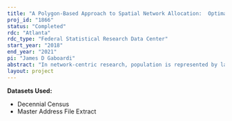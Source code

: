 ```yaml
---
title: "A Polygon-Based Approach to Spatial Network Allocation:  Optimal Facility Location Modeling and Network Analysis"
proj_id: "1866"
status: "Completed"
rdc: "Atlanta"
rdc_type: "Federal Statistical Research Data Center"
start_year: "2018"
end_year: "2021"
pi: "James D Gaboardi"
abstract: "In network-centric research, population is represented by large, aggregated census geographies to reduce computational complexity and accommodate data availability. However, it is well known in the literature that as spatial data are aggregated and precise locational information is lost, error occurs. The purpose of this research is to develop a novel method, PolyPop2Net or PP2N (Population Polygons to Networks), for allocating populations to networks by utilizing restricted-use 2010 Decennial Census microdata and the restricted-use Master Address File Extract as the benchmark truth. We will use publicly available 2010 decennial data to run Operations Research and Network Analysis models to evaluate the accuracy and validity of the PP2N. Specifically, we test the PP2N method using nested Census Bureau geographies from the publicly available 2010 Decennial Census for Leon County, Florida. We use the simulated examples along with the true Leon County examples to determine the generalizability of the new method. The new method will then be shared with others and will be available for use through integration into a spatial analysis package in Python."
layout: project
---
```


**Datasets Used:**

  - Decennial Census 
  - Master Address File Extract 

